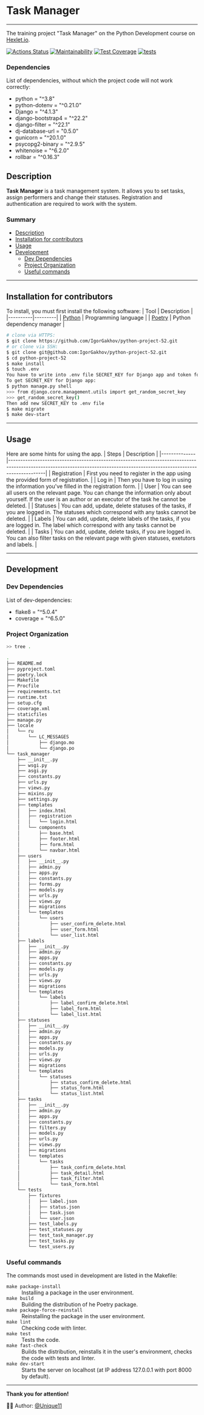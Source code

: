 # Task Manager
___

The training project "Task Manager" on the Python Development course on [Hexlet.io](https://ru.hexlet.io/programs/python).

[![Actions Status](https://github.com/Un1que11/python-project-52/workflows/hexlet-check/badge.svg)](https://github.com/Un1que11/python-project-52/actions)
[![Maintainability](https://api.codeclimate.com/v1/badges/efa05876d1635d2f3e0d/maintainability)](https://codeclimate.com/github/Un1que11/python-project-52/maintainability)
[![Test Coverage](https://api.codeclimate.com/v1/badges/efa05876d1635d2f3e0d/test_coverage)](https://codeclimate.com/github/Un1que11/python-project-52/test_coverage)
[![tests](https://github.com/Un1que11/python-project-52/actions/workflows/test-checker.yml/badge.svg?branch=main)](https://github.com/IgorGakhov/python-project-52/actions/workflows/test-checker.yml)

### Dependencies
List of dependencies, without which the project code will not work correctly:
- python = "^3.8"
- python-dotenv = "^0.21.0"
- Django = "^4.1.3"
- django-bootstrap4 = "^22.2"
- django-filter = "^22.1"
- dj-database-url = "0.5.0"
- gunicorn = "^20.1.0"
- psycopg2-binary = "^2.9.5"
- whitenoise = "^6.2.0"
- rollbar = "^0.16.3"

## Description
**Task Manager** is a task management system. It allows you to set tasks, assign performers and change their statuses. Registration and authentication are required to work with the system.

### Summary
* [Description](#description)
* [Installation for contributors](#installation-for-contributors)
* [Usage](#usage)
* [Development](#development)
  * [Dev Dependencies](#dev-dependencies)
  * [Project Organization](#project-organization)
  * [Useful commands](#useful-commands)


___

## Installation for contributors

To install, you must first install the following software:
| Tool | Description |
|----------|---------|
| [Python](https://www.python.org/downloads/) |  Programming language |
| [Poetry](https://python-poetry.org/) |  Python dependency manager |

```Bash
# clone via HTTPS:
$ git clone https://github.com/IgorGakhov/python-project-52.git
# or clone via SSH:
$ git clone git@github.com:IgorGakhov/python-project-52.git
$ cd python-project-52
$ make install
$ touch .env
You have to write into .env file SECRET_KEY for Django app and token for Rollbar. See .env.example.
To get SECRET_KEY for Django app:
$ python manage.py shell
>>> from django.core.management.utils import get_random_secret_key
>>> get_random_secret_key()
Then add new SECRET_KEY to .env file
$ make migrate
$ make dev-start
```


___

## Usage
Here are some hints for using the app.
| Steps        | Description                                                                                                                                                               |
|--------------|---------------------------------------------------------------------------------------------------------------------------------------------------------------------------|
| Registration | First you need to register in the app using the provided form of registration.                                                                                            |
| Log in       | Then you have to log in using the information you've filled in the registration form.                                                                                     |
| User         | You can see all users on the relevant page. You can change the information only about yourself. If the user is an author or an executor of the task he cannot be deleted. |
| Statuses     | You can add, update, delete statuses of the tasks, if you are logged in. The statuses which correspond with any tasks cannot be deleted.                                  |
| Labels       | You can add, update, delete labels of the tasks, if you are logged in. The label which correspond with any tasks cannot be deleted.                                       |
| Tasks        | You can add, update, delete tasks, if you are logged in. You can also filter tasks on the relevant page with given statuses, exetutors and labels.                        |


___

## Development

### Dev Dependencies

List of dev-dependencies:
- flake8 = "^5.0.4"
- coverage = "^6.5.0"

### Project Organization

```bash
>> tree .
```
```bash
.
├── README.md
├── pyproject.toml
├── poetry.lock
├── Makefile
├── Procfile
├── requirements.txt
├── runtime.txt
├── setup.cfg
├── coverage.xml
├── staticfiles
├── manage.py
├── locale
│   └── ru
│       └── LC_MESSAGES
│           ├── django.mo
│           └── django.po
└── task_manager
    ├── __init__.py
    ├── wsgi.py
    ├── asgi.py
    ├── constants.py
    ├── urls.py
    ├── views.py
    ├── mixins.py
    ├── settings.py
    ├── templates
    │   ├── index.html
    │   ├── registration
    │   │   └── login.html
    │   └── components
    │       ├── base.html
    │       ├── footer.html
    │       ├── form.html
    │       └── navbar.html
    ├── users
    │   ├── __init__.py
    │   ├── admin.py
    │   ├── apps.py
    │   ├── constants.py
    │   ├── forms.py
    │   ├── models.py
    │   ├── urls.py
    │   ├── views.py
    │   ├── migrations
    │   └── templates
    │       └── users
    │           ├── user_confirm_delete.html
    │           ├── user_form.html
    │           └── user_list.html
    ├── labels
    │   ├── __init__.py
    │   ├── admin.py
    │   ├── apps.py
    │   ├── constants.py
    │   ├── models.py
    │   ├── urls.py
    │   ├── views.py
    │   ├── migrations
    │   └── templates
    │       └── labels
    │           ├── label_confirm_delete.html
    │           ├── label_form.html
    │           └── label_list.html
    ├── statuses
    │   ├── __init__.py
    │   ├── admin.py
    │   ├── apps.py
    │   ├── constants.py
    │   ├── models.py
    │   ├── urls.py
    │   ├── views.py
    │   ├── migrations
    │   └── templates
    │       └── statuses
    │           ├── status_confirm_delete.html
    │           ├── status_form.html
    │           └── status_list.html
    ├── tasks
    │   ├── __init__.py
    │   ├── admin.py
    │   ├── apps.py
    │   ├── constants.py
    │   ├── filters.py
    │   ├── models.py
    │   ├── urls.py
    │   ├── views.py
    │   ├── migrations
    │   └── templates
    │       └── tasks
    │           ├── task_confirm_delete.html
    │           ├── task_detail.html
    │           ├── task_filter.html
    │           └── task_form.html
    └── tests
        ├── fixtures
        │   ├── label.json
        │   ├── status.json
        │   ├── task.json
        │   └── user.json
        ├── test_labels.py
        ├── test_statuses.py
        ├── test_task_manager.py
        ├── test_tasks.py
        └── test_users.py
```

### Useful commands

The commands most used in development are listed in the Makefile:

<dl>
    <dt><code>make package-install</code></dt>
    <dd>Installing a package in the user environment.</dd>
    <dt><code>make build</code></dt>
    <dd>Building the distribution of he Poetry package.</dd>
    <dt><code>make package-force-reinstall</code></dt>
    <dd>Reinstalling the package in the user environment.</dd>
    <dt><code>make lint</code></dt>
    <dd>Checking code with linter.</dd>
    <dt><code>make test</code></dt>
    <dd>Tests the code.</dd>
    <dt><code>make fast-check</code></dt>
    <dd>Builds the distribution, reinstalls it in the user's environment, checks the code with tests and linter.</dd>
    <dt><code>make dev-start</code></dt>
    <dd>Starts the server on localhost (at IP address 127.0.0.1 with port 8000 by default).</dd>
</dl>

___

**Thank you for attention!**

:man_technologist: Author: [@Unique11](https://github.com/Unique11)
